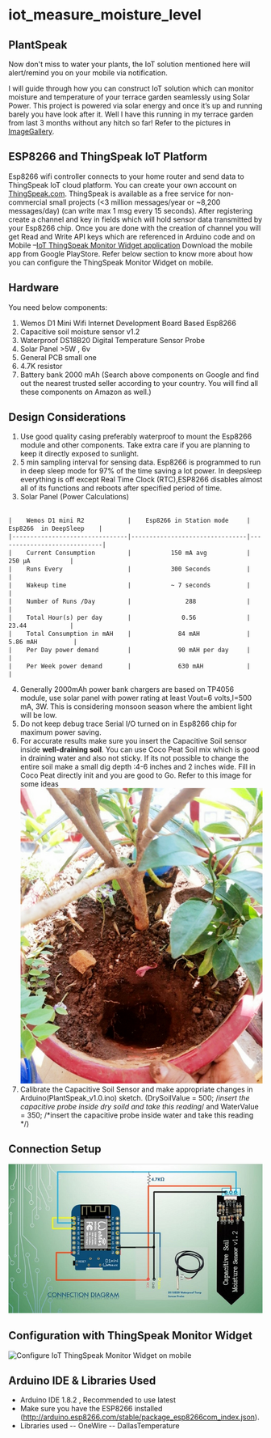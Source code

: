 # iot_measure_moisture_level
## PlantSpeak
Now don't miss to water your plants, the IoT solution mentioned here will alert/remind you on your mobile via notification.

I will guide through how you can construct IoT solution which can monitor moisture and temperature of your terrace garden seamlessly using Solar Power. This project is powered via solar energy and once it’s up and running barely you have look after it. Well I have this running in my terrace garden from last 3 months without any hitch so far! Refer to the pictures in [ImageGallery](https://github.com/sujeet-ssv/iot_measure_moisture_level/tree/master/ImageGallery).

## ESP8266 and ThingSpeak IoT Platform
Esp8266 wifi controller connects to your home router and send data to ThingSpeak IoT cloud platform.  You can create your own account on [ThingSpeak.com](https://thingspeak.com/). ThingSpeak is available as a free service for non-commercial small projects (<3 million messages/year or ~8,200 messages/day) (can write max 1 msg every 15 seconds). After registering create a channel and key in fields which will hold sensor data transmitted by your Esp8266 chip. Once you are done with the creation of channel you will get Read and Write API keys which are referenced in Arduino code and on Mobile –[IoT ThingSpeak Monitor Widget application](https://play.google.com/store/apps/details?id=ua.livi.thingspeakmonitor&hl=en_US) Download the mobile app from Google PlayStore. Refer below section to know more about how you can configure the ThingSpeak Monitor Widget on mobile.
 

## Hardware
You need below components:
1. Wemos D1 Mini Wifi Internet Development Board Based Esp8266 
2. Capacitive soil moisture sensor v1.2
3. Waterproof DS18B20 Digital Temperature Sensor Probe
4. Solar Panel >5W , 6v
5. General PCB small one
6. 4.7K resistor 
7. Battery bank 2000 mAh
(Search above components on Google and find out the nearest trusted seller according to your country. You will find all these components on Amazon as well.)


## Design Considerations
1. Use good quality casing preferably waterproof to mount the Esp8266 module and other components. Take extra care if you are planning to keep it directly exposed to sunlight. 
2. 5 min sampling interval for sensing data. Esp8266 is programmed to run in deep sleep mode for 97% of the time saving a lot power. In deepsleep everything is off except Real Time Clock (RTC),ESP8266 disables almost all of its functions and reboots after specified period of time.
3. Solar Panel  (Power Calculations)
```

|    Wemos D1 mini R2            |    Esp8266 in Station mode     |    Esp8266  in DeepSleep    |
|--------------------------------|--------------------------------|-----------------------------|
|    Current Consumption         |           150 mA avg           |            250 µA           |
|    Runs Every                  |           300 Seconds          |                             |
|    Wakeup time                 |           ~ 7 seconds          |                             |
|    Number of Runs /Day         |               288              |                             |
|    Total Hour(s) per day       |              0.56              |            23.44            |
|    Total Consumption in mAH    |             84 mAH             |           5.86 mAH          |
|    Per Day power demand        |             90 mAH per day     |                             |
|    Per Week power demand       |             630 mAH            |                             |
```
4. Generally 2000mAh power bank chargers are based on TP4056 module, use solar panel with power rating at least  Vout=6 volts,I=500 mA, 3W. This is considering monsoon season where the ambient light will be low. 
5. Do not keep debug trace Serial  I/O turned on in Esp8266 chip for maximum power saving.
6. For accurate results make sure you insert the Capacitive Soil sensor inside <b>well-draining soil</b>. You can use Coco Peat Soil mix which is good in draining water and also not sticky. If its not possible to change the entire soil make a small dig depth :4-6 inches and 2 inches wide. Fill in Coco Peat directly init and you are good to Go. Refer to this image for some ideas ![Coco Peat fill][cocopeat]
7. Calibrate the Capacitive Soil Sensor and make appropriate changes in Arduino(PlantSpeak_v1.0.ino) sketch. (DrySoilValue = 500; /*insert the capacitive probe inside dry soild and take this reading*/ and WaterValue = 350;  /*insert the capacitive probe inside water and take this reading */)

## Connection Setup
![Connection Diagram][conn]

## Configuration with ThingSpeak Monitor Widget
![Configure IoT ThingSpeak Monitor Widget on mobile][mobile-configure]

## Arduino IDE & Libraries Used
- Arduino IDE 1.8.2 , Recommended to use latest
- Make sure you have the ESP8266 installed (http://arduino.esp8266.com/stable/package_esp8266com_index.json).
- Libraries used
-- OneWire
-- DallasTemperature

[conn]: https://github.com/sujeet-ssv/iot_measure_moisture_level/raw/master/ImageGallery/Connection.JPG
[cocopeat]: https://github.com/sujeet-ssv/iot_measure_moisture_level/raw/master/ImageGallery/cocopeat.JPG
[mobile-configure]: https://github.com/sujeet-ssv/iot_measure_moisture_level/raw/master/ImageGallery/mobile-configure.JPG

